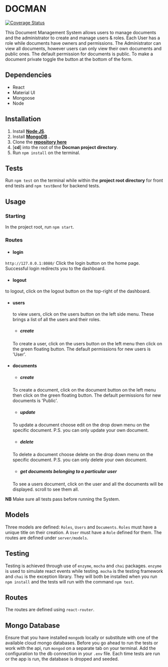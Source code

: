 # DOCMAN

[![Coverage Status](https://coveralls.io/repos/github/andela-omugeri/Docman/badge.svg?branch=test)](https://coveralls.io/github/andela-omugeri/Docman?branch=test)

This Document Management System allows users to manage documents and the administrator to create and manage users & roles.
Each User has a role while documents have owners and permissions. The Administrator can view all documents, however users can only view their own documents and public ones. The default permission for documents is public. To make a document private toggle the button at the bottom of the form.

## Dependencies
* React
* Material UI
* Mongoose​
* Node

## Installation

1. Install [**Node JS**](https://nodejs.org/en/).
1. Install [**MongoDB**](https://www.mongodb.org/) .
1. Clone the [**repository here**](https://github.com/andela-omugeri/Checkpoint_3)
1. [**cd**] into the root of the **Docman project directory**.
1. Run `npm install` on the terminal.

## Tests

Run `npm test` on the terminal while within the **project root directory** for
front end tests and `npm testBend` for backend tests.

## Usage
### Starting
In the project root, run `npm start`.
### Routes

* #### login
`http://127.0.0.1:8080/`
Click the login button on the home page. Successful login redirects you to the
dashboard.

* #### logout
to logout, click on the logout button on the top-right of the dashboard.

* #### users
  to view users, click on the users button on the left side menu. These brings a
  list of all the users and their roles.

  * ##### create
  To create a user, click on the users button on the left menu then click on the
  green floating button. The default permissions for new users is 'User'.


* #### documents

  * ##### create
  To create a document, click on the document button on the left menu then click on the
  green floating button. The default permissions for new documents is 'Public'.

  * ##### update
  To update a document choose edit on the drop down menu on the specific document.
  P.S. you can only update your own document.

  * ##### delete
  To delete a document choose delete on the drop down menu on the specific document.
  P.S. you can only delete your own document.

  * ##### get documents belonging to a particular user
  To see a users document, click on the user and all the documents will be displayed.
  scroll to see them all.

**NB** Make sure all tests pass before running the System.

## Models

Three models are defined: `Roles`, `Users` and `Documents`. `Roles` must have a unique title on their creation. A `User` must have a `Role` defined for them. The routes are defined under `server/models`.

## Testing

Testing is achieved through use of `enzyme`, `mocha` and `chai` packages. `enzyme` is used to simulate react events while testing. `mocha` is the testing framework and `chai` is the exception library. They will both be installed when you run `npm install` and the tests will run with the command `npm test`.

## Routes

The routes are defined using `react-router`.

## Mongo Database

Ensure that you have installed `mongodb` locally or substitute with one of the available
cloud mongo databases. Before you go ahead to run the tests or work with the api, run `mongod` on a separate tab on your terminal. Add the configuration to the db connection in your `.env` file. Each time tests are run or the app is run, the database is dropped and seeded.
